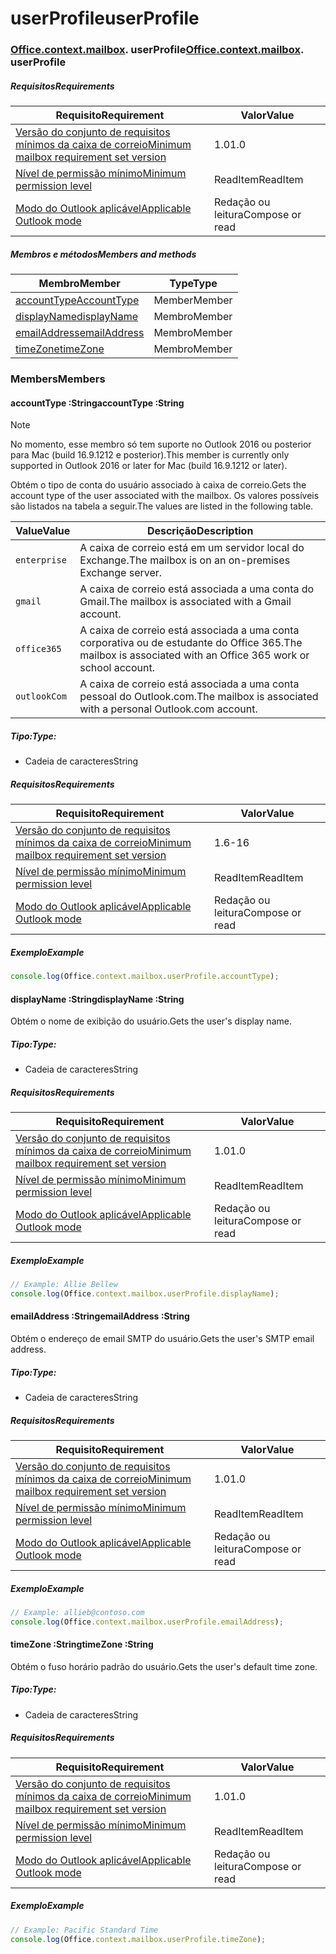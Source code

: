 
# <a name="userprofile"></a><span data-ttu-id="32787-101">userProfile</span><span class="sxs-lookup"><span data-stu-id="32787-101">userProfile</span></span>

### <span data-ttu-id="32787-p101">[Office](Office.md)[.context](Office.context.md)[.mailbox](Office.context.mailbox.md). userProfile</span><span class="sxs-lookup"><span data-stu-id="32787-p101">[Office](Office.md)[.context](Office.context.md)[.mailbox](Office.context.mailbox.md). userProfile</span></span>

##### <a name="requirements"></a><span data-ttu-id="32787-104">Requisitos</span><span class="sxs-lookup"><span data-stu-id="32787-104">Requirements</span></span>

|<span data-ttu-id="32787-105">Requisito</span><span class="sxs-lookup"><span data-stu-id="32787-105">Requirement</span></span>| <span data-ttu-id="32787-106">Valor</span><span class="sxs-lookup"><span data-stu-id="32787-106">Value</span></span>|
|---|---|
|[<span data-ttu-id="32787-107">Versão do conjunto de requisitos mínimos da caixa de correio</span><span class="sxs-lookup"><span data-stu-id="32787-107">Minimum mailbox requirement set version</span></span>](/office/dev/add-ins/reference/requirement-sets/outlook-api-requirement-sets)| <span data-ttu-id="32787-108">1.0</span><span class="sxs-lookup"><span data-stu-id="32787-108">1.0</span></span>|
|[<span data-ttu-id="32787-109">Nível de permissão mínimo</span><span class="sxs-lookup"><span data-stu-id="32787-109">Minimum permission level</span></span>](https://docs.microsoft.com/outlook/add-ins/understanding-outlook-add-in-permissions)| <span data-ttu-id="32787-110">ReadItem</span><span class="sxs-lookup"><span data-stu-id="32787-110">ReadItem</span></span>|
|[<span data-ttu-id="32787-111">Modo do Outlook aplicável</span><span class="sxs-lookup"><span data-stu-id="32787-111">Applicable Outlook mode</span></span>](https://docs.microsoft.com/outlook/add-ins/#extension-points)| <span data-ttu-id="32787-112">Redação ou leitura</span><span class="sxs-lookup"><span data-stu-id="32787-112">Compose or read</span></span>|

##### <a name="members-and-methods"></a><span data-ttu-id="32787-113">Membros e métodos</span><span class="sxs-lookup"><span data-stu-id="32787-113">Members and methods</span></span>

| <span data-ttu-id="32787-114">Membro</span><span class="sxs-lookup"><span data-stu-id="32787-114">Member</span></span> | <span data-ttu-id="32787-115">Type</span><span class="sxs-lookup"><span data-stu-id="32787-115">Type</span></span> |
|--------|------|
| [<span data-ttu-id="32787-116">accountType</span><span class="sxs-lookup"><span data-stu-id="32787-116">AccountType</span></span>](#accounttype-string) | <span data-ttu-id="32787-117">Member</span><span class="sxs-lookup"><span data-stu-id="32787-117">Member</span></span> |
| [<span data-ttu-id="32787-118">displayName</span><span class="sxs-lookup"><span data-stu-id="32787-118">displayName</span></span>](#displayname-string) | <span data-ttu-id="32787-119">Membro</span><span class="sxs-lookup"><span data-stu-id="32787-119">Member</span></span> |
| [<span data-ttu-id="32787-120">emailAddress</span><span class="sxs-lookup"><span data-stu-id="32787-120">emailAddress</span></span>](#emailaddress-string) | <span data-ttu-id="32787-121">Membro</span><span class="sxs-lookup"><span data-stu-id="32787-121">Member</span></span> |
| [<span data-ttu-id="32787-122">timeZone</span><span class="sxs-lookup"><span data-stu-id="32787-122">timeZone</span></span>](#timezone-string) | <span data-ttu-id="32787-123">Membro</span><span class="sxs-lookup"><span data-stu-id="32787-123">Member</span></span> |

### <a name="members"></a><span data-ttu-id="32787-124">Members</span><span class="sxs-lookup"><span data-stu-id="32787-124">Members</span></span>

####  <a name="accounttype-string"></a><span data-ttu-id="32787-125">accountType :String</span><span class="sxs-lookup"><span data-stu-id="32787-125">accountType :String</span></span>

> [!NOTE]
> <span data-ttu-id="32787-126">No momento, esse membro só tem suporte no Outlook 2016 ou posterior para Mac (build 16.9.1212 e posterior).</span><span class="sxs-lookup"><span data-stu-id="32787-126">This member is currently only supported in Outlook 2016 or later for Mac (build 16.9.1212 or later).</span></span>

<span data-ttu-id="32787-127">Obtém o tipo de conta do usuário associado à caixa de correio.</span><span class="sxs-lookup"><span data-stu-id="32787-127">Gets the account type of the user associated with the mailbox.</span></span> <span data-ttu-id="32787-128">Os valores possíveis são listados na tabela a seguir.</span><span class="sxs-lookup"><span data-stu-id="32787-128">The values are listed in the following table.</span></span>

| <span data-ttu-id="32787-129">Value</span><span class="sxs-lookup"><span data-stu-id="32787-129">Value</span></span> | <span data-ttu-id="32787-130">Descrição</span><span class="sxs-lookup"><span data-stu-id="32787-130">Description</span></span> |
|-------|-------------|
| `enterprise` | <span data-ttu-id="32787-131">A caixa de correio está em um servidor local do Exchange.</span><span class="sxs-lookup"><span data-stu-id="32787-131">The mailbox is on an on-premises Exchange server.</span></span> |
| `gmail` | <span data-ttu-id="32787-132">A caixa de correio está associada a uma conta do Gmail.</span><span class="sxs-lookup"><span data-stu-id="32787-132">The mailbox is associated with a Gmail account.</span></span> |
| `office365` | <span data-ttu-id="32787-133">A caixa de correio está associada a uma conta corporativa ou de estudante do Office 365.</span><span class="sxs-lookup"><span data-stu-id="32787-133">The mailbox is associated with an Office 365 work or school account.</span></span> |
| `outlookCom` | <span data-ttu-id="32787-134">A caixa de correio está associada a uma conta pessoal do Outlook.com.</span><span class="sxs-lookup"><span data-stu-id="32787-134">The mailbox is associated with a personal Outlook.com account.</span></span> |

##### <a name="type"></a><span data-ttu-id="32787-135">Tipo:</span><span class="sxs-lookup"><span data-stu-id="32787-135">Type:</span></span>

*   <span data-ttu-id="32787-136">Cadeia de caracteres</span><span class="sxs-lookup"><span data-stu-id="32787-136">String</span></span>

##### <a name="requirements"></a><span data-ttu-id="32787-137">Requisitos</span><span class="sxs-lookup"><span data-stu-id="32787-137">Requirements</span></span>

|<span data-ttu-id="32787-138">Requisito</span><span class="sxs-lookup"><span data-stu-id="32787-138">Requirement</span></span>| <span data-ttu-id="32787-139">Valor</span><span class="sxs-lookup"><span data-stu-id="32787-139">Value</span></span>|
|---|---|
|[<span data-ttu-id="32787-140">Versão do conjunto de requisitos mínimos da caixa de correio</span><span class="sxs-lookup"><span data-stu-id="32787-140">Minimum mailbox requirement set version</span></span>](/office/dev/add-ins/reference/requirement-sets/outlook-api-requirement-sets)| <span data-ttu-id="32787-141">1.6</span><span class="sxs-lookup"><span data-stu-id="32787-141">-16</span></span> |
|[<span data-ttu-id="32787-142">Nível de permissão mínimo</span><span class="sxs-lookup"><span data-stu-id="32787-142">Minimum permission level</span></span>](https://docs.microsoft.com/outlook/add-ins/understanding-outlook-add-in-permissions)| <span data-ttu-id="32787-143">ReadItem</span><span class="sxs-lookup"><span data-stu-id="32787-143">ReadItem</span></span>|
|[<span data-ttu-id="32787-144">Modo do Outlook aplicável</span><span class="sxs-lookup"><span data-stu-id="32787-144">Applicable Outlook mode</span></span>](https://docs.microsoft.com/outlook/add-ins/#extension-points)| <span data-ttu-id="32787-145">Redação ou leitura</span><span class="sxs-lookup"><span data-stu-id="32787-145">Compose or read</span></span>|

##### <a name="example"></a><span data-ttu-id="32787-146">Exemplo</span><span class="sxs-lookup"><span data-stu-id="32787-146">Example</span></span>

```js
console.log(Office.context.mailbox.userProfile.accountType);
```

####  <a name="displayname-string"></a><span data-ttu-id="32787-147">displayName :String</span><span class="sxs-lookup"><span data-stu-id="32787-147">displayName :String</span></span>

<span data-ttu-id="32787-148">Obtém o nome de exibição do usuário.</span><span class="sxs-lookup"><span data-stu-id="32787-148">Gets the user's display name.</span></span>

##### <a name="type"></a><span data-ttu-id="32787-149">Tipo:</span><span class="sxs-lookup"><span data-stu-id="32787-149">Type:</span></span>

*   <span data-ttu-id="32787-150">Cadeia de caracteres</span><span class="sxs-lookup"><span data-stu-id="32787-150">String</span></span>

##### <a name="requirements"></a><span data-ttu-id="32787-151">Requisitos</span><span class="sxs-lookup"><span data-stu-id="32787-151">Requirements</span></span>

|<span data-ttu-id="32787-152">Requisito</span><span class="sxs-lookup"><span data-stu-id="32787-152">Requirement</span></span>| <span data-ttu-id="32787-153">Valor</span><span class="sxs-lookup"><span data-stu-id="32787-153">Value</span></span>|
|---|---|
|[<span data-ttu-id="32787-154">Versão do conjunto de requisitos mínimos da caixa de correio</span><span class="sxs-lookup"><span data-stu-id="32787-154">Minimum mailbox requirement set version</span></span>](/office/dev/add-ins/reference/requirement-sets/outlook-api-requirement-sets)| <span data-ttu-id="32787-155">1.0</span><span class="sxs-lookup"><span data-stu-id="32787-155">1.0</span></span>|
|[<span data-ttu-id="32787-156">Nível de permissão mínimo</span><span class="sxs-lookup"><span data-stu-id="32787-156">Minimum permission level</span></span>](https://docs.microsoft.com/outlook/add-ins/understanding-outlook-add-in-permissions)| <span data-ttu-id="32787-157">ReadItem</span><span class="sxs-lookup"><span data-stu-id="32787-157">ReadItem</span></span>|
|[<span data-ttu-id="32787-158">Modo do Outlook aplicável</span><span class="sxs-lookup"><span data-stu-id="32787-158">Applicable Outlook mode</span></span>](https://docs.microsoft.com/outlook/add-ins/#extension-points)| <span data-ttu-id="32787-159">Redação ou leitura</span><span class="sxs-lookup"><span data-stu-id="32787-159">Compose or read</span></span>|

##### <a name="example"></a><span data-ttu-id="32787-160">Exemplo</span><span class="sxs-lookup"><span data-stu-id="32787-160">Example</span></span>

```js
// Example: Allie Bellew
console.log(Office.context.mailbox.userProfile.displayName);
```

####  <a name="emailaddress-string"></a><span data-ttu-id="32787-161">emailAddress :String</span><span class="sxs-lookup"><span data-stu-id="32787-161">emailAddress :String</span></span>

<span data-ttu-id="32787-162">Obtém o endereço de email SMTP do usuário.</span><span class="sxs-lookup"><span data-stu-id="32787-162">Gets the user's SMTP email address.</span></span>

##### <a name="type"></a><span data-ttu-id="32787-163">Tipo:</span><span class="sxs-lookup"><span data-stu-id="32787-163">Type:</span></span>

*   <span data-ttu-id="32787-164">Cadeia de caracteres</span><span class="sxs-lookup"><span data-stu-id="32787-164">String</span></span>

##### <a name="requirements"></a><span data-ttu-id="32787-165">Requisitos</span><span class="sxs-lookup"><span data-stu-id="32787-165">Requirements</span></span>

|<span data-ttu-id="32787-166">Requisito</span><span class="sxs-lookup"><span data-stu-id="32787-166">Requirement</span></span>| <span data-ttu-id="32787-167">Valor</span><span class="sxs-lookup"><span data-stu-id="32787-167">Value</span></span>|
|---|---|
|[<span data-ttu-id="32787-168">Versão do conjunto de requisitos mínimos da caixa de correio</span><span class="sxs-lookup"><span data-stu-id="32787-168">Minimum mailbox requirement set version</span></span>](/office/dev/add-ins/reference/requirement-sets/outlook-api-requirement-sets)| <span data-ttu-id="32787-169">1.0</span><span class="sxs-lookup"><span data-stu-id="32787-169">1.0</span></span>|
|[<span data-ttu-id="32787-170">Nível de permissão mínimo</span><span class="sxs-lookup"><span data-stu-id="32787-170">Minimum permission level</span></span>](https://docs.microsoft.com/outlook/add-ins/understanding-outlook-add-in-permissions)| <span data-ttu-id="32787-171">ReadItem</span><span class="sxs-lookup"><span data-stu-id="32787-171">ReadItem</span></span>|
|[<span data-ttu-id="32787-172">Modo do Outlook aplicável</span><span class="sxs-lookup"><span data-stu-id="32787-172">Applicable Outlook mode</span></span>](https://docs.microsoft.com/outlook/add-ins/#extension-points)| <span data-ttu-id="32787-173">Redação ou leitura</span><span class="sxs-lookup"><span data-stu-id="32787-173">Compose or read</span></span>|

##### <a name="example"></a><span data-ttu-id="32787-174">Exemplo</span><span class="sxs-lookup"><span data-stu-id="32787-174">Example</span></span>

```js
// Example: allieb@contoso.com
console.log(Office.context.mailbox.userProfile.emailAddress);
```

####  <a name="timezone-string"></a><span data-ttu-id="32787-175">timeZone :String</span><span class="sxs-lookup"><span data-stu-id="32787-175">timeZone :String</span></span>

<span data-ttu-id="32787-176">Obtém o fuso horário padrão do usuário.</span><span class="sxs-lookup"><span data-stu-id="32787-176">Gets the user's default time zone.</span></span>

##### <a name="type"></a><span data-ttu-id="32787-177">Tipo:</span><span class="sxs-lookup"><span data-stu-id="32787-177">Type:</span></span>

*   <span data-ttu-id="32787-178">Cadeia de caracteres</span><span class="sxs-lookup"><span data-stu-id="32787-178">String</span></span>

##### <a name="requirements"></a><span data-ttu-id="32787-179">Requisitos</span><span class="sxs-lookup"><span data-stu-id="32787-179">Requirements</span></span>

|<span data-ttu-id="32787-180">Requisito</span><span class="sxs-lookup"><span data-stu-id="32787-180">Requirement</span></span>| <span data-ttu-id="32787-181">Valor</span><span class="sxs-lookup"><span data-stu-id="32787-181">Value</span></span>|
|---|---|
|[<span data-ttu-id="32787-182">Versão do conjunto de requisitos mínimos da caixa de correio</span><span class="sxs-lookup"><span data-stu-id="32787-182">Minimum mailbox requirement set version</span></span>](/office/dev/add-ins/reference/requirement-sets/outlook-api-requirement-sets)| <span data-ttu-id="32787-183">1.0</span><span class="sxs-lookup"><span data-stu-id="32787-183">1.0</span></span>|
|[<span data-ttu-id="32787-184">Nível de permissão mínimo</span><span class="sxs-lookup"><span data-stu-id="32787-184">Minimum permission level</span></span>](https://docs.microsoft.com/outlook/add-ins/understanding-outlook-add-in-permissions)| <span data-ttu-id="32787-185">ReadItem</span><span class="sxs-lookup"><span data-stu-id="32787-185">ReadItem</span></span>|
|[<span data-ttu-id="32787-186">Modo do Outlook aplicável</span><span class="sxs-lookup"><span data-stu-id="32787-186">Applicable Outlook mode</span></span>](https://docs.microsoft.com/outlook/add-ins/#extension-points)| <span data-ttu-id="32787-187">Redação ou leitura</span><span class="sxs-lookup"><span data-stu-id="32787-187">Compose or read</span></span>|

##### <a name="example"></a><span data-ttu-id="32787-188">Exemplo</span><span class="sxs-lookup"><span data-stu-id="32787-188">Example</span></span>

```js
// Example: Pacific Standard Time
console.log(Office.context.mailbox.userProfile.timeZone);
```